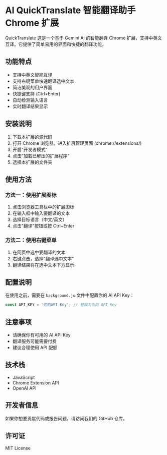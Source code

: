 # AI  QuickTranslate 智能翻译助手 Chrome 扩展

QuickTranslate  这是一个基于 Gemini AI 的智能翻译 Chrome 扩展，支持中英文互译。它提供了简单易用的界面和快捷的翻译功能。

## 功能特点

- 支持中英文智能互译
- 支持右键菜单快速翻译选中文本
- 简洁美观的用户界面
- 快捷键支持 (Ctrl+Enter)
- 自动检测输入语言
- 实时翻译结果显示

## 安装说明

1. 下载本扩展的源代码
2. 打开 Chrome 浏览器，进入扩展管理页面 (chrome://extensions/)
3. 开启"开发者模式"
4. 点击"加载已解压的扩展程序"
5. 选择本扩展的文件夹

## 使用方法

### 方法一：使用扩展图标

1. 点击浏览器工具栏中的扩展图标
2. 在输入框中输入要翻译的文本
3. 选择目标语言（中文/英文）
4. 点击"翻译"按钮或按 Ctrl+Enter

### 方法二：使用右键菜单

1. 在网页中选中要翻译的文本
2. 右键点击，选择"翻译选中文本"
3. 翻译结果将在选中文本下方显示

## 配置说明

在使用之前，需要在 `background.js` 文件中配置你的 AI API Key：

```javascript
const API_KEY = '你的API Key'; // 替换为你的 API Key
```

## 注意事项

- 请确保你有可用的 AI API Key
- 翻译服务可能需要付费
- 建议合理使用 API 配额

## 技术栈

- JavaScript
- Chrome Extension API
- OpenAI API

## 开发者信息

如果你想要贡献代码或报告问题，请访问我们的 GitHub 仓库。

## 许可证

MIT License 